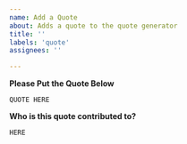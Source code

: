 ```yaml
---
name: Add a Quote
about: Adds a quote to the quote generator
title: ''
labels: 'quote'
assignees: ''

---
```


**Please Put the Quote Below**
```
QUOTE HERE
```

**Who is this quote contributed to?**
```
HERE
```
